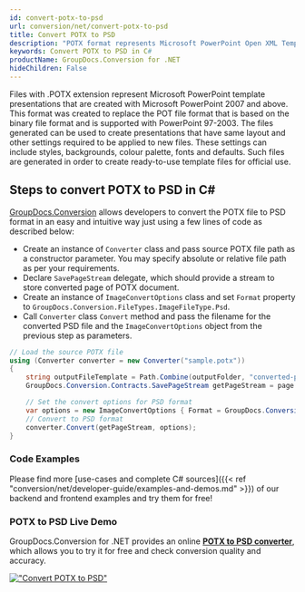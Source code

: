 ```yaml
---
id: convert-potx-to-psd
url: conversion/net/convert-potx-to-psd
title: Convert POTX to PSD
description: "POTX format represents Microsoft PowerPoint Open XML Template with .potx extension. Learn how to convert POTX to PSD file programmatically in C# language using GroupDocs.Conversion for .NET library."
keywords: Convert POTX to PSD in C#
productName: GroupDocs.Conversion for .NET
hideChildren: False
---
```


Files with .POTX extension represent Microsoft PowerPoint template presentations that are created with Microsoft PowerPoint 2007 and above. This format was created to replace the POT file format that is based on the binary file format and is supported with PowerPoint 97-2003. The files generated can be used to create presentations that have same layout and other settings required to be applied to new files. These settings can include styles, backgrounds, colour palette, fonts and defaults. Such files are generated in order to create ready-to-use template files for official use.

## Steps to convert POTX to PSD in C#

[GroupDocs.Conversion](https://products.groupdocs.com/conversion/net) allows developers to convert the POTX file to PSD format in an easy and intuitive way just using a few lines of code as described below:

* Create an instance of `Converter` class and pass source POTX file path as a constructor parameter. You may specify absolute or relative file path as per your requirements. 
* Declare `SavePageStream` delegate, which should provide a stream to store converted page of POTX document.
* Create an instance of `ImageConvertOptions` class and set `Format` property to `GroupDocs.Conversion.FileTypes.ImageFileType.Psd`.
* Call `Converter` class `Convert` method and pass the filename for the converted PSD file and the `ImageConvertOptions` object from the previous step as parameters.

```csharp
// Load the source POTX file
using (Converter converter = new Converter("sample.potx"))
{
    string outputFileTemplate = Path.Combine(outputFolder, "converted-page-{0}.psd");
    GroupDocs.Conversion.Contracts.SavePageStream getPageStream = page => new FileStream(string.Format(outputFileTemplate, page), FileMode.Create);

    // Set the convert options for PSD format
    var options = new ImageConvertOptions { Format = GroupDocs.Conversion.FileTypes.ImageFileType.Psd };   
    // Convert to PSD format
    converter.Convert(getPageStream, options);
}
```

### Code Examples

Please find more [use-cases and complete C# sources]({{< ref "conversion/net/developer-guide/examples-and-demos.md" >}}) of our backend and frontend examples and try them for free!

### POTX to PSD Live Demo

GroupDocs.Conversion for .NET provides an online [**POTX to PSD converter**](https://products.groupdocs.app/conversion/potx-to-psd), which allows you to try it for free and check conversion quality and accuracy.

[!["Convert POTX to PSD"](conversion/net/images/convert-to-psd/convert-potx-to-psd.png)](https://products.groupdocs.app/conversion/potx-to-psd)
